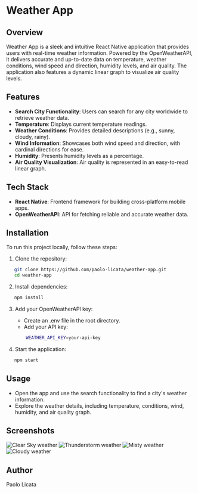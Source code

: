 # Weather App

## Overview
Weather App is a sleek and intuitive React Native application that provides users with real-time weather information. Powered by the OpenWeatherAPI, it delivers accurate and up-to-date data on temperature, weather conditions, wind speed and direction, humidity levels, and air quality. The application also features a dynamic linear graph to visualize air quality levels.

## Features
- **Search City Functionality**: Users can search for any city worldwide to retrieve weather data.
- **Temperature**: Displays current temperature readings.
- **Weather Conditions**: Provides detailed descriptions (e.g., sunny, cloudy, rainy).
- **Wind Information**: Showcases both wind speed and direction, with cardinal directions for ease.
- **Humidity**: Presents humidity levels as a percentage.
- **Air Quality Visualization**: Air quality is represented in an easy-to-read linear graph.

## Tech Stack
- **React Native**: Frontend framework for building cross-platform mobile apps.
- **OpenWeatherAPI**: API for fetching reliable and accurate weather data.

## Installation
To run this project locally, follow these steps:

1. Clone the repository:
```bash
   git clone https://github.com/paolo-licata/weather-app.git
   cd weather-app
```

2. Install dependencies:
```bash
   npm install
```

3. Add your OpenWeatherAPI key:
    - Create an .env file in the root directory.
    - Add your API key:
    ```bash
        WEATHER_API_KEY=your-api-key
    ```

4. Start the application:
```bash
   npm start
```

## Usage
- Open the app and use the search functionality to find a city's weather information.
- Explore the weather details, including temperature, conditions, wind, humidity, and air quality graph.

## Screenshots
![Clear Sky weather](assets/screenshots/image0.png)
![Thunderstorm weather](assets/screenshots/image1.png)
![Misty weather](assets/screenshots/image2.png)
![Cloudy weather](assets/screenshots/image3.png)

## Author
Paolo Licata